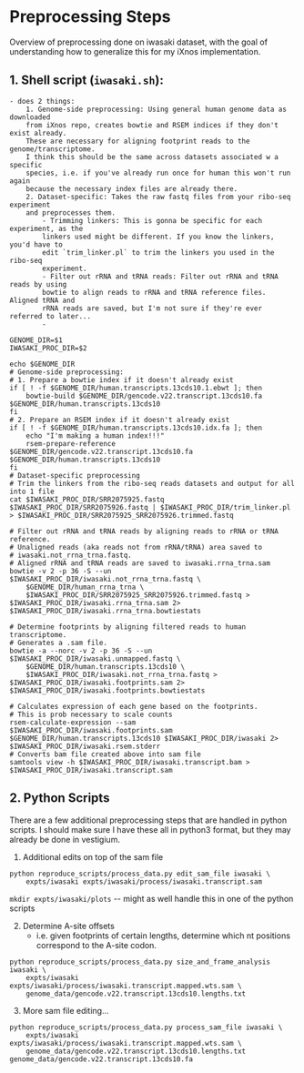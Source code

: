 # Preprocessing Steps
Overview of preprocessing done on iwasaki dataset, with the goal of understanding how 
to generalize this for my iXnos implementation.  

## 1. Shell script (`iwasaki.sh`): 
    - does 2 things: 
        1. Genome-side preprocessing: Using general human genome data as downloaded 
        from iXnos repo, creates bowtie and RSEM indices if they don't exist already. 
        These are necessary for aligning footprint reads to the genome/transcriptome.
        I think this should be the same across datasets associated w a specific 
        species, i.e. if you've already run once for human this won't run again 
        because the necessary index files are already there.  
        2. Dataset-specific: Takes the raw fastq files from your ribo-seq experiment 
        and preprocesses them. 
            - Trimming linkers: This is gonna be specific for each experiment, as the 
            linkers used might be different. If you know the linkers, you'd have to 
            edit `trim_linker.pl` to trim the linkers you used in the ribo-seq 
            experiment.
            - Filter out rRNA and tRNA reads: Filter out rRNA and tRNA reads by using
            bowtie to align reads to rRNA and tRNA reference files. Aligned tRNA and 
            rRNA reads are saved, but I'm not sure if they're ever referred to later...
            - 
```
GENOME_DIR=$1
IWASAKI_PROC_DIR=$2

echo $GENOME_DIR
# Genome-side preprocessing: 
# 1. Prepare a bowtie index if it doesn't already exist
if [ ! -f $GENOME_DIR/human.transcripts.13cds10.1.ebwt ]; then
	bowtie-build $GENOME_DIR/gencode.v22.transcript.13cds10.fa $GENOME_DIR/human.transcripts.13cds10
fi
# 2. Prepare an RSEM index if it doesn't already exist
if [ ! -f $GENOME_DIR/human.transcripts.13cds10.idx.fa ]; then
	echo "I'm making a human index!!!"
	rsem-prepare-reference $GENOME_DIR/gencode.v22.transcript.13cds10.fa $GENOME_DIR/human.transcripts.13cds10
fi
# Dataset-specific preprocessing
# Trim the linkers from the ribo-seq reads datasets and output for all into 1 file
cat $IWASAKI_PROC_DIR/SRR2075925.fastq $IWASAKI_PROC_DIR/SRR2075926.fastq | $IWASAKI_PROC_DIR/trim_linker.pl > $IWASAKI_PROC_DIR/SRR2075925_SRR2075926.trimmed.fastq

# Filter out rRNA and tRNA reads by aligning reads to rRNA or tRNA reference. 
# Unaligned reads (aka reads not from rRNA/tRNA) area saved to 
# iwasaki.not_rrna_trna.fastq. 
# Aligned rRNA and tRNA reads are saved to iwasaki.rrna_trna.sam
bowtie -v 2 -p 36 -S --un $IWASAKI_PROC_DIR/iwasaki.not_rrna_trna.fastq \
	$GENOME_DIR/human_rrna_trna \
	$IWASAKI_PROC_DIR/SRR2075925_SRR2075926.trimmed.fastq > $IWASAKI_PROC_DIR/iwasaki.rrna_trna.sam 2> $IWASAKI_PROC_DIR/iwasaki.rrna_trna.bowtiestats

# Determine footprints by aligning filtered reads to human transcriptome.
# Generates a .sam file. 
bowtie -a --norc -v 2 -p 36 -S --un $IWASAKI_PROC_DIR/iwasaki.unmapped.fastq \
	$GENOME_DIR/human.transcripts.13cds10 \
	$IWASAKI_PROC_DIR/iwasaki.not_rrna_trna.fastq > $IWASAKI_PROC_DIR/iwasaki.footprints.sam 2> $IWASAKI_PROC_DIR/iwasaki.footprints.bowtiestats

# Calculates expression of each gene based on the footprints. 
# This is prob necessary to scale counts
rsem-calculate-expression --sam $IWASAKI_PROC_DIR/iwasaki.footprints.sam $GENOME_DIR/human.transcripts.13cds10 $IWASAKI_PROC_DIR/iwasaki 2> $IWASAKI_PROC_DIR/iwasaki.rsem.stderr
# Converts bam file created above into sam file
samtools view -h $IWASAKI_PROC_DIR/iwasaki.transcript.bam > $IWASAKI_PROC_DIR/iwasaki.transcript.sam
```

## 2. Python Scripts
There are a few additional preprocessing steps that are handled in python scripts.
I should make sure I have these all in python3 format, but they may already be done in
vestigium. 

1. Additional edits on top of the sam file
```
python reproduce_scripts/process_data.py edit_sam_file iwasaki \
	expts/iwasaki expts/iwasaki/process/iwasaki.transcript.sam
```

`mkdir expts/iwasaki/plots` -- might as well handle this in one of the python scripts

2. Determine A-site offsets
    - i.e. given footprints of certain lengths, determine which nt positions correspond
    to the A-site codon. 
```
python reproduce_scripts/process_data.py size_and_frame_analysis iwasaki \
	expts/iwasaki expts/iwasaki/process/iwasaki.transcript.mapped.wts.sam \
	genome_data/gencode.v22.transcript.13cds10.lengths.txt
```
3. More sam file editing...
```
python reproduce_scripts/process_data.py process_sam_file iwasaki \
	expts/iwasaki expts/iwasaki/process/iwasaki.transcript.mapped.wts.sam \
	genome_data/gencode.v22.transcript.13cds10.lengths.txt genome_data/gencode.v22.transcript.13cds10.fa
```